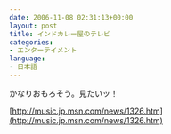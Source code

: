 ```yaml
---
date: 2006-11-08 02:31:13+00:00
layout: post
title: インドカレー屋のテレビ
categories:
- エンターテイメント
language:
- 日本語
---
```


かなりおもろそう。見たいッ！

[http://music.jp.msn.com/news/1326.htm](http://music.jp.msn.com/news/1326.htm)
